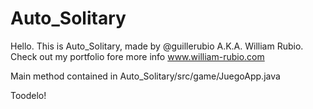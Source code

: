 # Auto_Solitary

Hello. This is Auto_Solitary, made by @guillerubio A.K.A. William Rubio. 
Check out my portfolio fore more info www.william-rubio.com

Main method contained in 
Auto_Solitary/src/game/JuegoApp.java
 
 Toodelo!
 